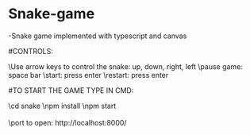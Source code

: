 # Snake-game
-Snake game implemented with typescript and canvas

#CONTROLS: 

\Use arrow keys to control the snake: up, down, right, left
\pause game: space bar
\start: press enter
\restart: press enter

#TO START THE GAME TYPE IN CMD:

\cd snake
\npm install
\npm start
\
\
\port to open: http://localhost:8000/
